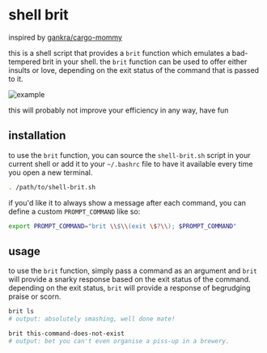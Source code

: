 # shell brit

inspired by [gankra/cargo-mommy](https://github.com/gankra/cargo-mommy)

this is a shell script that provides a `brit` function which emulates a bad-tempered brit in your shell. the `brit` function can be used to offer either insults or love, depending on the exit status of the command that is passed to it.

<img src="preview.png" alt="example"></a>

this will probably not improve your efficiency in any way, have fun

## installation

to use the `brit` function, you can source the `shell-brit.sh` script in your current shell or add it to your `~/.bashrc` file to have it available every time you open a new terminal.

```sh
. /path/to/shell-brit.sh
```

if you'd like it to always show a message after each command, you can define a custom `PROMPT_COMMAND` like so:

```sh
export PROMPT_COMMAND="brit \\$\\(exit \$?\\); $PROMPT_COMMAND"
```

## usage

to use the `brit` function, simply pass a command as an argument and `brit` will provide a snarky response based on the exit status of the command. depending on the exit status, `brit` will provide a response of begrudging praise or scorn.

```sh
brit ls
# output: absolutely smashing, well done mate!

brit this-command-does-not-exist
# output: bet you can't even organise a piss-up in a brewery.
```
